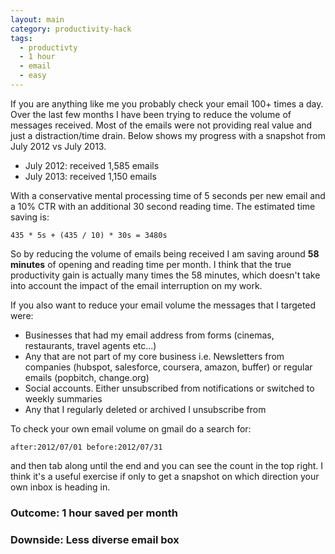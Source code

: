 ```yaml
---
layout: main
category: productivity-hack
tags:
  - productivty
  - 1 hour
  - email
  - easy
---
```


If you are anything like me you probably check your email 100+ times a day.
Over the last few months I have been trying to reduce the volume of messages received. Most of the emails were not providing real value and just a distraction/time
drain. Below shows my progress with a snapshot from July 2012 vs July 2013.

- July 2012: received 1,585 emails
- July 2013: received 1,150 emails

With a conservative mental processing time of 5 seconds per new email and
a 10% CTR with an additional 30 second reading time. The estimated time
saving is:

```
435 * 5s + (435 / 10) * 30s = 3480s
```

So by reducing the volume of emails being received I am saving around
**58 minutes** of opening and reading time per month. I think that the true productivity gain is actually many times the 58 minutes, which doesn't take into account
the impact of the email interruption on my work.

If you also want to reduce your email volume the messages that I targeted were:

- Businesses that had my email address from forms (cinemas, restaurants, travel agents etc...)
- Any that are not part of my core business i.e. Newsletters from companies (hubspot, salesforce, coursera, amazon, buffer) or regular emails (popbitch, change.org)
- Social accounts. Either unsubscribed from notifications or switched to weekly summaries
- Any that I regularly deleted or archived I unsubscribe from

To check your own email volume on gmail do a search for:

```
after:2012/07/01 before:2012/07/31
```

and then tab along until the end and you can see the count in the top right. I
think it's a useful exercise if only to get a snapshot on which direction your
own inbox is heading in.

### Outcome: 1 hour saved per month
### Downside: Less diverse email box
